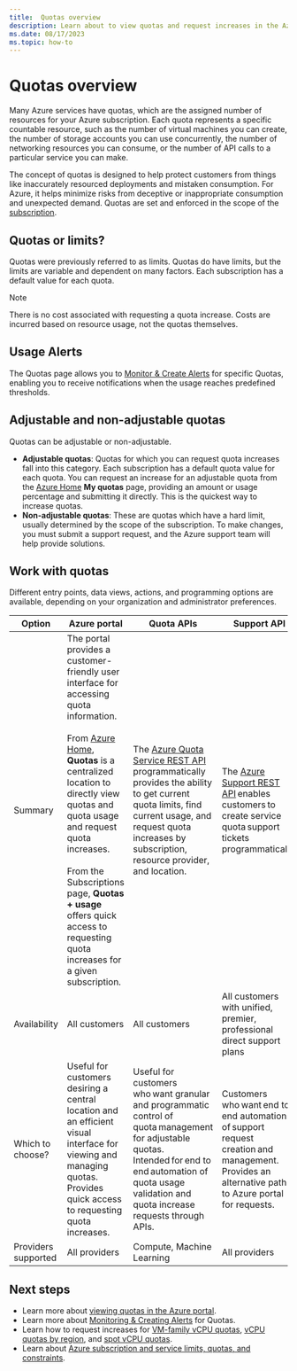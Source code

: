 ```yaml
---
title:  Quotas overview
description: Learn about to view quotas and request increases in the Azure portal.
ms.date: 08/17/2023
ms.topic: how-to
---
```


# Quotas overview

Many Azure services have quotas, which are the assigned number of resources for your Azure subscription. Each quota represents a specific countable resource, such as the number of virtual machines you can create, the number of storage accounts you can use concurrently, the number of networking resources you can consume, or the number of API calls to a particular service you can make.

The concept of quotas is designed to help protect customers from things like inaccurately resourced deployments and mistaken consumption. For Azure, it helps minimize risks from deceptive or inappropriate consumption and unexpected demand. Quotas are set and enforced in the scope of the [subscription](/microsoft-365/enterprise/subscriptions-licenses-accounts-and-tenants-for-microsoft-cloud-offerings).

## Quotas or limits?

Quotas were previously referred to as limits. Quotas do have limits, but the limits are variable and dependent on many factors. Each subscription has a default value for each quota.  

> [!NOTE]
> There is no cost associated with requesting a quota increase. Costs are incurred based on resource usage, not the quotas themselves.

## Usage Alerts

The Quotas page allows you to [Monitor & Create Alerts](monitoring-alerting.md) for specific Quotas, enabling you to receive notifications when the usage reaches predefined thresholds.

## Adjustable and non-adjustable quotas

Quotas can be adjustable or non-adjustable.

- **Adjustable quotas**: Quotas for which you can request quota increases fall into this category. Each subscription has a default quota value for each quota. You can request an increase for an adjustable quota from the [Azure Home](https://portal.azure.com/#home) **My quotas** page, providing an amount or usage percentage and submitting it directly. This is the quickest way to increase quotas.
- **Non-adjustable quotas**: These are quotas which have a hard limit, usually determined by the scope of the subscription. To make changes, you must submit a support request, and the Azure support team will help provide solutions.

## Work with quotas

Different entry points, data views, actions, and programming options are available, depending on your organization and administrator preferences.

| Option | Azure portal | Quota APIs | Support API |
|---------|---------|---------|---------|
| Summary | The portal provides a customer-friendly user interface for accessing quota information.<br><br>From [Azure Home](https://portal.azure.com/#home), **Quotas** is a centralized location to directly view quotas and quota usage and request quota increases.<br><br>From the Subscriptions page, **Quotas + usage** offers quick access to requesting quota increases for a given subscription.| The [Azure Quota Service REST API](/rest/api/quota) programmatically provides the ability to get current quota limits, find current usage, and request quota increases by subscription, resource provider, and location. | The [Azure Support REST API](/rest/api/support/) enables customers to create service quota support tickets programmatically. |
| Availability | All customers | All customers | All customers with unified, premier, professional direct support plans |
| Which to choose? | Useful for customers desiring a central location and an efficient visual interface for viewing and managing quotas. Provides quick access to requesting quota increases. | Useful for customers who want granular and programmatic control of quota management for adjustable quotas. Intended for end to end automation of quota usage validation and quota increase requests through APIs. | Customers who want end to end automation of support request creation and management. Provides an alternative path to Azure portal for requests. |
| Providers supported | All providers | Compute, Machine Learning | All providers |

## Next steps

- Learn more about [viewing quotas in the Azure portal](view-quotas.md).
- Learn more about [Monitoring & Creating Alerts](how-to-guide-monitoring-alerting.md) for Quotas.
- Learn how to request increases for [VM-family vCPU quotas](per-vm-quota-requests.md), [vCPU quotas by region](regional-quota-requests.md), and [spot vCPU quotas](spot-quota.md).
- Learn about [Azure subscription and service limits, quotas, and constraints](../azure-resource-manager/management/azure-subscription-service-limits.md).